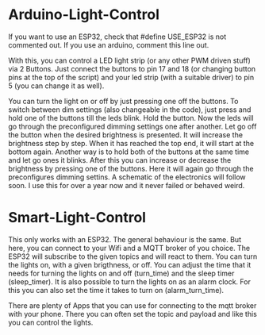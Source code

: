 # Arduino-Light-Control

If you want to use an ESP32, check that #define USE_ESP32 is not commented out. If you use an arduino, comment this line out.

With this, you can control a LED light strip (or any other PWM driven stuff) via 2 Buttons. Just connect the buttons to pin 17 and 18 (or changing button pins at the top of the script) and your led strip (with a suitable driver) to pin 5 (you can change it as well).

You can turn the light on or off by just pressing one off the buttons. To switch between dim settings (also changeable in the code), just press and hold one of the buttons till the leds blink. Hold the button. Now the leds will go through the preconfigured dimming settings one after another. Let go off the button when the desired brightness is presented. It will increase the brightness step by step. When it has reached the top end, it will start at the bottom again. Another way is to hold both of the buttons at the same time and let go ones it blinks. After this you can increase or decrease the brightness by pressing one of the buttons. Here it will again go through the preconfigures dimming settins. A schematic of the electronics will follow soon. I use this for over a year now and it never failed or behaved weird.

# Smart-Light-Control

This only works with an ESP32. The general behaviour is the same. But here, you can connect to your Wifi and a MQTT broker of you choice. The ESP32 will subscribe to the given topics and will react to them. You can turn the lights on, with a given brigthness, or off. You can adjust the time that it needs for turning the lights on and off (turn_time) and the sleep timer (sleep_timer). It is also possible to turn the lights on as an alarm clock. For this you can also set the time it takes to turn on (alarm_turn_time).

There are plenty of Apps that you can use for connecting to the mqtt broker with your phone. There you can often set the topic and payload and like this you can control the lights. 